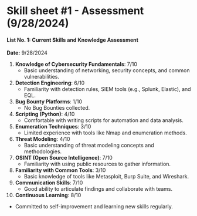 # Skill sheet #1 - Assessment (9/28/2024)

#### List No. 1: Current Skills and Knowledge Assessment

**Date:** 9/28/2024

1. **Knowledge of Cybersecurity Fundamentals**: 7/10
   * Basic understanding of networking, security concepts, and common vulnerabilities.
2. **Detection Engineering**: 6/10
   * Familiarity with detection rules, SIEM tools (e.g., Splunk, Elastic), and EQL.
3. **Bug Bounty Platforms**: 1/10
   * No Bug Bounties collected.
4. **Scripting (Python)**: 4/10
   * Comfortable with writing scripts for automation and data analysis.
5. **Enumeration Techniques**: 3/10
   * Limited experience with tools like Nmap and enumeration methods.
6. **Threat Modeling**: 4/10
   * Basic understanding of threat modeling concepts and methodologies.
7. **OSINT (Open Source Intelligence)**: 7/10
   * Familiarity with using public resources to gather information.
8. **Familiarity with Common Tools**: 3/10
   * Basic knowledge of tools like Metasploit, Burp Suite, and Wireshark.
9. **Communication Skills**: 7/10
   * Good ability to articulate findings and collaborate with teams.
10. **Continuous Learning**: 8/10

* Committed to self-improvement and learning new skills regularly.
